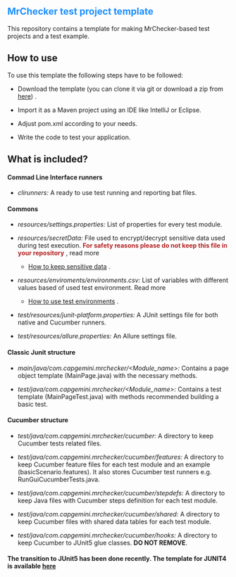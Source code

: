 <span style="color:DodgerBlue">MrChecker test project template</span>
-------------------

This repository contains a template for making MrChecker-based test projects and a test example.

## How to use

To use this template the following steps have to be followed:

* Download the template (you can clone it via git or download a zip
  from [here](https://downgit.github.io/#/home?url=https:%2F%2Fgithub.com%2Fdevonfw%2Fmrchecker%2Ftree%2Fdevelop%2Ftemplate))
  .

* Import it as a Maven project using an IDE like IntelliJ or Eclipse.

* Adjust pom.xml according to your needs.

* Write the code to test your application.

## What is included?

#### Commad Line Interface runners

* *clirunners:* A ready to use test running and reporting bat files.

#### Commons

* *resources/settings.properties:* List of properties for every test module.

* *resources/secretData:* File used to encrypt/decrypt sensitive data used during test
  execution. <span style="color:FireBrick">**For safety reasons please do not keep this file in your repository**</span>
  , read more
    - [How to keep sensitive data](https://github.com/devonfw/mrchecker/blob/develop/documentation/Who-Is-MrChecker/Test-Framework-Modules/Core-Test-Module-Externalize-test-environment-DEV-QA-SIT-PROD.asciidoc#encrypting-sensitive-data)
      .

* *resources/enviroments/environments.csv:* List of variables with different values based of used test environment. Read
  more
    - [How to use test environments](https://github.com/devonfw/mrchecker/blob/develop/documentation/Who-Is-MrChecker/Test-Framework-Modules/Core-Test-Module-Externalize-test-environment-DEV-QA-SIT-PROD.asciidoc#system-under-test-environments)
      .

* *test/resources/junit-platform.properties:* A JUnit settings file for both native and Cucumber runners.

* *test/resources/allure.properties:* An Allure settings file.

#### Classic Junit structure

* *main/java/com.capgemini.mrchecker/<Module_name>:* Contains a page object template (MainPage.java) with the necessary
  methods.

* *test/java/com.capgemini.mrchecker/<Module_name>:* Contains a test template (MainPageTest.java) with methods
  recommended building a basic test.

#### Cucumber structure

* *test/java/com.capgemini.mrchecker/cucumber:*  A directory to keep Cucumber tests related files.

* *test/java/com.capgemini.mrchecker/cucumber/features:* A directory to keep Cucumber feature files for each test module
  and an example (basicScenario.features). It also stores Cucumber test runners e.g. RunGuiCucumberTests.java.

* *test/java/com.capgemini.mrchecker/cucumber/stepdefs:* A directory to keep Java files with Cucumber steps definition
  for each test module.

* *test/java/com.capgemini.mrchecker/cucumber/shared:* A directory to keep Cucumber files with shared data tables for
  each test module.

* *test/java/com.capgemini.mrchecker/cucumber/hooks:* A directory to keep Cucumber to JUnit5 glue classes. **DO NOT
  REMOVE**.

#### The transition to JUnit5 has been done recently. The template for JUNIT4 is available [here](https://github.com/devonfw/mrchecker/tree/junit4)

